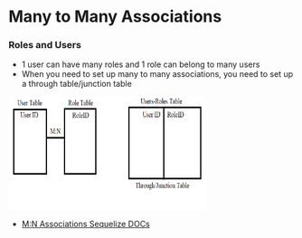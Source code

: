 # Many to Many Associations
### Roles and Users 

- 1 user can have many roles and 1 role can belong to many users
- When you need to set up many to many associations, you need to set up a through table/junction table

<img src="./SS.PNG"  width="350" height="200">


- [M:N Associations Sequelize DOCs](https://sequelize.org/docs/v6/advanced-association-concepts/advanced-many-to-many/)